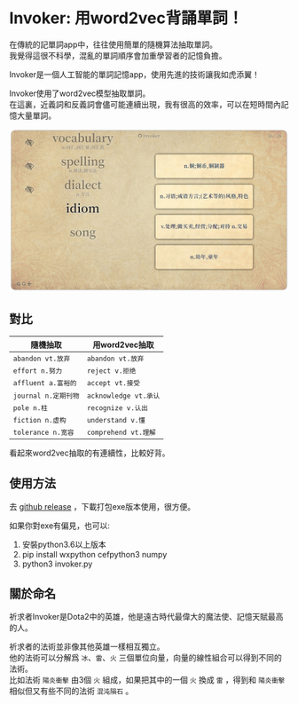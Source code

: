 # Invoker: 用word2vec背誦單詞！

在傳統的記單詞app中，往往使用簡單的隨機算法抽取單詞。  
我覺得這很不科學，混亂的單詞順序會加重學習者的記憶負擔。

Invoker是一個人工智能的單詞記憶app，使用先進的技術讓我如虎添翼！

Invoker使用了word2vec模型抽取單詞。  
在這裏，近義詞和反義詞會儘可能連續出現，我有很高的效率，可以在短時間內記憶大量單詞。

![](./樣例.jpg)

## 對比

| 隨機抽取             | 用word2vec抽取         |
| ---------------- | ------------------- |
| `abandon vt.放弃`  | `abandon vt.放弃`     |
| `effort n.努力`    | `reject v.拒绝`       |
| `affluent a.富裕的` | `accept vt.接受`      |
| `journal n.定期刊物` | `acknowledge vt.承认` |
| `pole n.柱`       | `recognize v.认出`    |
| `fiction n.虚构`   | `understand v.懂`    |
| `tolerance n.宽容` | `comprehend vt.理解`  |

看起來word2vec抽取的有連續性，比較好背。

## 使用方法

去 [github release](https://github.com/RimoChan/Invoker/releases) ，下載打包exe版本使用，很方便。

如果你對exe有偏見，也可以: 

1.  安裝python3.6以上版本
2.  pip install wxpython cefpython3 numpy
3.  python3 invoker.py

## 關於命名

祈求者Invoker是Dota2中的英雄，他是遠古時代最偉大的魔法使、記憶天賦最高的人。

祈求者的法術並非像其他英雄一樣相互獨立。  
他的法術可以分解爲 `冰`、`雷`、`火` 三個單位向量，向量的線性組合可以得到不同的法術。  
比如法術 `陽炎衝擊` 由3個 `火` 組成，如果把其中的一個 `火` 換成 `雷` ，得到和 `陽炎衝擊` 相似但又有些不同的法術 `混沌隕石` 。
